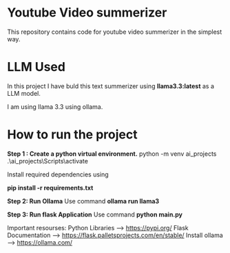 # Youtube Video summerizer
This repository contains code for youtube video summerizer in the simplest way.

# LLM Used
In this project I have buld this text summerizer using **llama3.3:latest** as a LLM model.

I am using llama 3.3 using ollama.

# How to run the project

**Step 1 : Create a python virtual environment.**
python -m venv ai_projects
.\ai_projects\Scripts\activate

Install required dependencies using 

**pip install -r requirements.txt**

**Step 2: Run Ollama**
Use command **ollama run llama3**

**Step 3: Run flask Application**
Use command **python main.py**



Important resourses:
Python Libraries --> https://pypi.org/
Flask Documentation --> https://flask.palletsprojects.com/en/stable/
Install ollama --> https://ollama.com/

